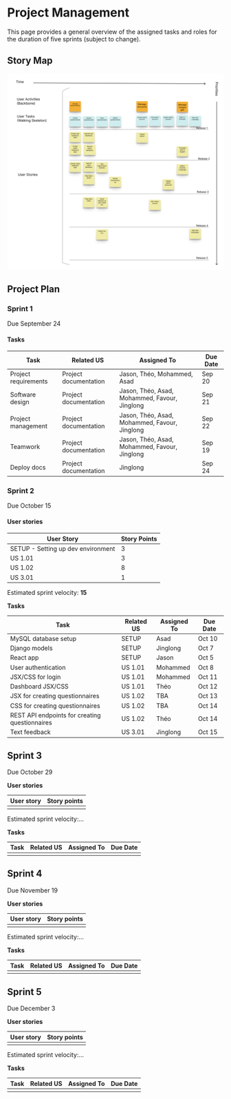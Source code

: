 
# Project Management
This page provides a general overview of the assigned tasks and roles for the duration of five sprints (subject to change).

## Story Map
![Storymap](img/Storymap.png)

## Project Plan

### Sprint 1

Due September 24

#### Tasks

| **Task** | **Related US** | **Assigned To** | **Due Date** |
| --- | --- | --- | --- |
| Project requirements | Project documentation | Jason, Théo, Mohammed, Asad| Sep 20 |
| Software design | Project documentation | Jason, Théo, Asad, Mohammed, Favour, Jinglong | Sep 21 |
| Project management | Project documentation | Jason, Théo, Asad, Mohammed, Favour, Jinglong | Sep 22 |
| Teamwork | Project documentation | Jason, Théo, Asad, Mohammed, Favour, Jinglong | Sep 19 |
| Deploy docs | Project documentation | Jinglong | Sep 24 |

### Sprint 2

Due October 15

#### **User stories**

| **User Story** | **Story Points** |
| --- | --- |
| SETUP - Setting up dev environment | 3 |
| US 1.01 | 3 |
| US 1.02 | 8 |
| US 3.01 | 1 |

Estimated sprint velocity: **15**

**Tasks**

| **Task** | **Related US** | **Assigned To** | **Due Date** |
| --- | --- | --- | --- |
| MySQL database setup | SETUP | Asad | Oct 10 |
| Django models | SETUP | Jinglong | Oct 7 |
| React app | SETUP | Jason | Oct 5 |
| User authentication | US 1.01 | Mohammed | Oct 8 |
| JSX/CSS for login | US 1.01 | Mohammed | Oct 11 |
| Dashboard JSX/CSS | US 1.01 | Théo | Oct 12 |
| JSX for creating questionnaires | US 1.02 |TBA| Oct 13 |
| CSS for creating questionnaires | US 1.02 |TBA| Oct 14 |
| REST API endpoints for creating questionnaires | US 1.02 | Théo | Oct 14 |
| Text feedback | US 3.01 | Jinglong | Oct 15 |

## Sprint 3

Due October 29

**User stories**

| **User story** | **Story points** |
| --- | --- |
| | |

Estimated sprint velocity:...

**Tasks**

| **Task** | **Related US** | **Assigned To** | **Due Date** |
| --- | --- | --- | --- |
| | | | |

## Sprint 4

Due November 19

**User stories**

| **User story** | **Story points** |
| --- | --- |
| | |

Estimated sprint velocity:...

**Tasks**

| **Task** | **Related US** | **Assigned To** | **Due Date** |
| --- | --- | --- | --- |
| | | | |

## Sprint 5

Due December 3

**User stories**

| **User story** | **Story points** |
| --- | --- |
| | |

Estimated sprint velocity:...

**Tasks**

| **Task** | **Related US** | **Assigned To** | **Due Date** |
| --- | --- | --- | --- |
| | | | |
